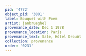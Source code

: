 ```yaml
---
pid: '4772'
object_pid: '3001'
label: Bouquet with Poem
artist: janbrueghel
provenance_date: Dec 1 1978
provenance_location: Paris
provenance_text: Sale, Hôtel Drouôt
collection: provenance
order: '0231'
---
```

